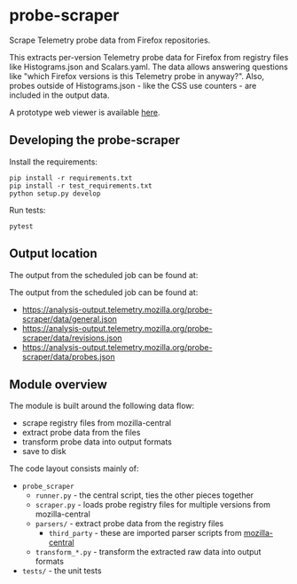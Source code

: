 # probe-scraper
Scrape Telemetry probe data from Firefox repositories.

This extracts per-version Telemetry probe data for Firefox from registry files like Histograms.json and Scalars.yaml.
The data allows answering questions like "which Firefox versions is this Telemetry probe in anyway?".
Also, probes outside of Histograms.json - like the CSS use counters - are included in the output data.

A prototype web viewer is available [here](http://georgf.github.io/fx-data-explorer/index.html).

## Developing the probe-scraper
Install the requirements:
```
pip install -r requirements.txt
pip install -r test_requirements.txt
python setup.py develop
```

Run tests:
```
pytest
```

## Output location
The output from the scheduled job can be found at:

The output from the scheduled job can be found at:

* https://analysis-output.telemetry.mozilla.org/probe-scraper/data/general.json
* https://analysis-output.telemetry.mozilla.org/probe-scraper/data/revisions.json
* https://analysis-output.telemetry.mozilla.org/probe-scraper/data/probes.json

## Module overview

The module is built around the following data flow:

- scrape registry files from mozilla-central
- extract probe data from the files
- transform probe data into output formats
- save to disk

The code layout consists mainly of:

- `probe_scraper`
  - `runner.py` - the central script, ties the other pieces together
  - `scraper.py` - loads probe registry files for multiple versions from mozilla-central
  - `parsers/` - extract probe data from the registry files
     - `third_party` - these are imported parser scripts from [mozilla-central](https://dxr.mozilla.org/mozilla-central/source/toolkit/components/telemetry/)
   - `transform_*.py` - transform the extracted raw data into output formats
- `tests/` - the unit tests

